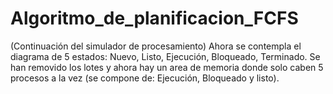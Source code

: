 # Algoritmo_de_planificacion_FCFS
 (Continuación del simulador de procesamiento) Ahora se contempla el diagrama de 5 estados: Nuevo, Listo, Ejecución, Bloqueado, Terminado. Se han removido los lotes y ahora hay un area de memoria donde solo caben 5 procesos a la vez (se compone de: Ejecución, Bloqueado y listo).
